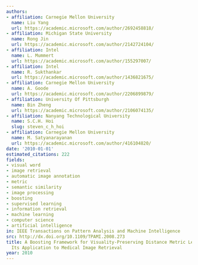 ```yaml
---
authors:
- affiliation: Carnegie Mellon University
  name: Liu Yang
  url: https://academic.microsoft.com/author/2692458818/
- affiliation: Michigan State University
  name: Rong Jin
  url: https://academic.microsoft.com/author/2142724104/
- affiliation: Intel
  name: L. Mummert
  url: https://academic.microsoft.com/author/155297007/
- affiliation: Intel
  name: R. Sukthankar
  url: https://academic.microsoft.com/author/1436821675/
- affiliation: Carnegie Mellon University
  name: A. Goode
  url: https://academic.microsoft.com/author/2206899879/
- affiliation: University Of Pittsburgh
  name: Bin Zheng
  url: https://academic.microsoft.com/author/2106074135/
- affiliation: Nanyang Technological University
  name: S.C.H. Hoi
  slug: steven_c_h_hoi
- affiliation: Carnegie Mellon University
  name: M. Satyanarayanan
  url: https://academic.microsoft.com/author/416104820/
date: '2010-01-01'
estimated_citations: 222
fields:
- visual word
- image retrieval
- automatic image annotation
- metric
- semantic similarity
- image processing
- boosting
- supervised learning
- information retrieval
- machine learning
- computer science
- artificial intelligence
in: IEEE Transactions on Pattern Analysis and Machine Intelligence
src: http://dx.doi.org/10.1109/TPAMI.2008.273
title: A Boosting Framework for Visuality-Preserving Distance Metric Learning and
  Its Application to Medical Image Retrieval
year: 2010
---
```

